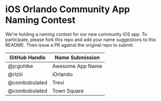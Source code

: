 # iOS Orlando Community App Naming Contest

We're holding a naming contest for our new community iOS app. To participate, please fork this repo and add your name suggestions to this README. Then issue a PR against the original repo to submit.

| GitHub Handle | Name Submission  |
| ------------- | ---------------- |
| @jcgohlke     | Awesome App Name |
| @rlziii       | iOrlando         |
| @combobulated | Trevi            |
| @combobulated | Town Square      |
